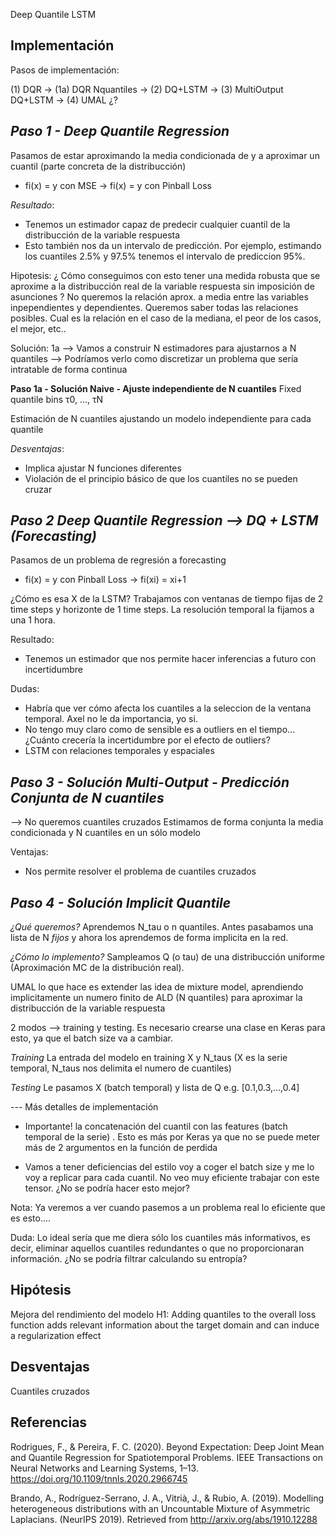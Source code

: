 Deep Quantile LSTM

**Implementación**
------

Pasos de implementación:

(1) DQR  → (1a) DQR Nquantiles → (2) DQ+LSTM → (3) MultiOutput DQ+LSTM → (4) UMAL ¿?

*Paso 1 - Deep Quantile Regression*
-----
Pasamos de estar aproximando la media condicionada de y a aproximar un cuantil (parte concreta de la distribucción)

* fi(x) = y con MSE →  fi(x) = y con Pinball Loss

*Resultado*:
- Tenemos un estimador capaz de predecir cualquier cuantil de la distribucción de la variable respuesta
- Esto también nos da un intervalo de predicción. Por ejemplo, estimando los cuantiles 2.5% y 97.5% tenemos el intervalo de prediccion 95%. 

Hipotesis: ¿ Cómo conseguimos con esto tener una medida robusta que se aproxime a la distribucción real de la variable respuesta sin imposición de asunciones ? No queremos la relación aprox. a media entre las variables inpependientes y dependientes. Queremos saber todas las relaciones posibles. Cual es la relación en el caso de la mediana, el peor de los casos, el mejor, etc..

Solución: 1a --> Vamos a construir N estimadores para ajustarnos a N quantiles --> Podríamos verlo como discretizar un problema que sería intratable de forma continua

**Paso 1a - Solución Naive -  Ajuste independiente de N cuantiles**
Fixed quantile bins τ0, …, τN

Estimación de N cuantiles ajustando un modelo independiente para cada quantile

*Desventajas*:
 * Implica ajustar N funciones diferentes 
 * Violación de el principio básico de que los cuantiles no se pueden cruzar


*Paso 2 Deep Quantile Regression --> DQ + LSTM (Forecasting)*
-----
Pasamos de un problema de regresión a forecasting

* fi(x) = y con Pinball Loss →  fi(xi) = xi+1 

¿Cómo es esa X de la LSTM? Trabajamos con ventanas de tiempo fijas de 2 time steps y horizonte de 1 time steps. La resolución temporal la fijamos a una 1 hora.

Resultado:
- Tenemos un estimador que nos permite hacer inferencias a futuro con incertidumbre

Dudas:
- Habría que ver cómo afecta los cuantiles a la seleccion de la ventana temporal. Axel no le da importancia, yo si.
- No tengo muy claro como de sensible es a outliers en el tiempo... ¿Cuánto crecería la incertidumbre por el efecto de outliers? 
- LSTM con relaciones temporales y espaciales

*Paso 3 - Solución Multi-Output - Predicción Conjunta de N cuantiles*
-----

 --> No queremos cuantiles cruzados
Estimamos de forma conjunta la media condicionada y N cuantiles en un sólo modelo

Ventajas:
 * Nos permite resolver el problema de cuantiles cruzados

*Paso 4 - Solución Implicit Quantile*
-----
*¿Qué queremos?*
Aprendemos N_tau o n quantiles. Antes pasabamos una lista de N *fijos* y ahora los aprendemos de forma implicita en la red.

*¿Cómo lo implemento?*
Sampleamos Q (o tau) de una distribucción uniforme (Aproximación MC de la distribución real). 

UMAL lo que hace es extender las idea de mixture model, aprendiendo implicitamente un numero finito de ALD (N quantiles) para aproximar la distribucción de la variable respuesta

2 modos --> training y testing. Es necesario crearse una clase en Keras para esto, ya que el batch size va a cambiar.

*Training*
La entrada del modelo en training X y N_taus (X es la serie temporal, N_taus nos delimita el numero de cuantiles)

*Testing*
Le pasamos X (batch temporal) y lista de Q e.g. [0.1,0.3,...,0.4]


--- Más detalles de implementación

- Importante! la concatenación del cuantil con las features (batch temporal de la serie) . Esto es más por Keras ya que no se puede meter más de 2 argumentos en la función de perdida

- Vamos a tener deficiencias del estilo voy a coger el batch size y me lo voy a replicar para cada cuantil. No veo muy eficiente trabajar con este tensor. ¿No se podría hacer esto mejor? 


Nota:
Ya veremos a ver cuando pasemos a un problema real lo eficiente que es esto....


Duda: Lo ideal sería que me diera sólo los cuantiles más informativos, es decir, eliminar aquellos cuantiles redundantes o que no proporcionaran información. ¿No se podría filtrar calculando su entropía?


**Hipótesis**
------
Mejora del rendimiento del modelo
H1: Adding quantiles to the overall loss function adds relevant information about the target domain and can induce a regularization effect

**Desventajas**
------
Cuantiles cruzados

   

   
**Referencias**
------
Rodrigues, F., & Pereira, F. C. (2020). Beyond Expectation: Deep Joint Mean and Quantile Regression for Spatiotemporal Problems. IEEE Transactions on Neural Networks and Learning Systems, 1–13. https://doi.org/10.1109/tnnls.2020.2966745

Brando, A., Rodríguez-Serrano, J. A., Vitrià, J., & Rubio, A. (2019). Modelling heterogeneous distributions with an Uncountable Mixture of Asymmetric Laplacians. (NeurIPS 2019). Retrieved from http://arxiv.org/abs/1910.12288
